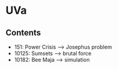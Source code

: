 # UVa
## Contents
- 151: Power Crisis --> Josephus problem
- 10125: Sumsets --> brutal force
- 10182: Bee Maja --> simulation
